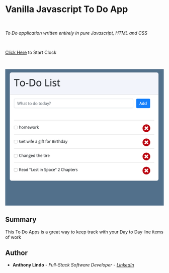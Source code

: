 <h1>Vanilla Javascript To Do App</h1>
<br>
<p><em>To Do application written entirely in pure Javascript, HTML and CSS</em></p>
<br>
<p><a href="https://alindobx.github.io/todo-app.github.io/?">Click Here</a> to Start Clock</p>
<br>
<p><img src="https://raw.githubusercontent.com/alindobx/todo-app.github.io/master/image/Screen%20Shot%202020-01-07%20at%2012.53.16%20AM.png" style="max-width:100;"></p>
<h2>Summary</h2>
<p>This To Do Apps is a great way to keep track with your Day to Day line items of work</p>
<h2>Author</h2>
<ul>
  <li><strong>Anthony Lindo</strong> - <em>Full-Stack Software Developer - <a href="https://www.linkedin.com/in/anthony-lindo/">LinkedIn</a></li>
</ul>
